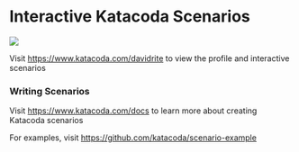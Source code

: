 # Interactive Katacoda Scenarios

[![](http://shields.katacoda.com/katacoda/davidrite/count.svg)](https://www.katacoda.com/davidrite "Get your profile on Katacoda.com")

Visit https://www.katacoda.com/davidrite to view the profile and interactive scenarios

### Writing Scenarios
Visit https://www.katacoda.com/docs to learn more about creating Katacoda scenarios

For examples, visit https://github.com/katacoda/scenario-example
